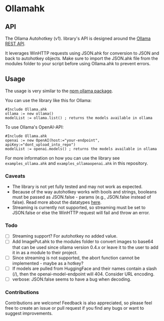 # Ollamahk

## API

The Ollama Autohotkey (v1). library's API is designed around the [Ollama REST API](https://github.com/ollama/ollama/blob/main/docs/api.md).

It leverages WinHTTP requests using JSON.ahk for conversion to JSON and back to autohotkey objects. Make sure to import the JSON.ahk file from the modules folder to your script before using Ollama.ahk to prevent errors.

## Usage

The usage is very similar to the [npm ollama package](https://www.npmjs.com/package/ollama).

You can use the library like this for Ollama:

```ahk
#Include Ollama.ahk
ollama := new ollama()
modelList := ollama.list() ; returns the models available in ollama
```

To use Ollama's OpenAI-API:

```ahk
#Include Ollama.ahk
openai := new OpenAI(host:="your-endpoint", apiKey:="dont_upload_into_repo")
modelList := openai.models() ; returns the models available in ollama
```

For more information on how you can use the library see `examples_ollama.ahk` and `examples_ollamaopenai.ahk` in this repository.

### Caveats

- The library is not yet fully tested and may not work as expected.
- Because of the way autohotkey works with bools and strings, booleans must be passed as JSON.false - params (e.g., JSON.false instead of false). Read more about the datatypes [here](https://github.com/G33kDude/cJson.ahk).
- Streaming is currently not supported, so streaming must be set to JSON.false or else the WinHTTP request will fail and throw an error.

### Todo

- [ ] Streaming support? For autohotkey no added value.
- [ ] Add ImagePut.ahk to the modules folder to convert images to base64 that can be used since ollama version 0.4.x or leave it to the user to add it in as a module to their project.
- [ ] Since streaming is not supported, the abort function cannot be implemented - maybe as a hotkey?
- [ ] If models are pulled from HuggingFace and their names contain a slash (/), then the openai-model-endpoint will 404. Consider URL encoding.
- [ ] verbose: JSON.false seems to have a bug when decoding.

### Contributions

Contributions are welcome! Feedback is also appreciated, so please feel free to create an issue or pull request if you find any bugs or want to suggest improvements.
